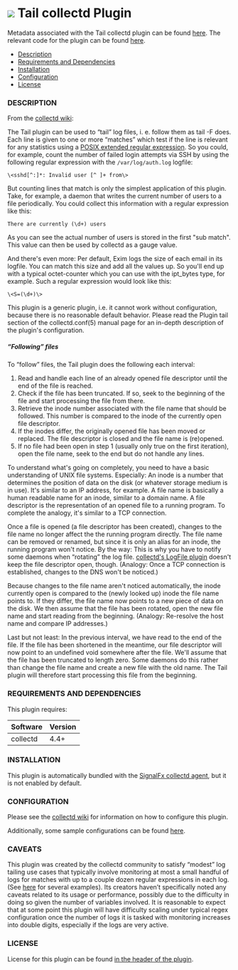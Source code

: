 # ![](https://github.com/signalfx/integrations/blob/master/collectd/img/integrations_collectd.png) Tail collectd Plugin

Metadata associated with the Tail collectd plugin can be found <a target="_blank" href="https://github.com/signalfx/integrations/tree/release/collectd-tail-syslog">here</a>. The relevant code for the plugin can be found <a target="_blank" href="https://github.com/signalfx/collectd/blob/master/src/tail.c">here</a>.

- [Description](#description)
- [Requirements and Dependencies](#requirements-and-dependencies)
- [Installation](#installation)
- [Configuration](#configuration)
- [License](#license)

### DESCRIPTION

From the <a target="_blank" href="https://collectd.org/wiki/index.php/Plugin:Tail">collectd wiki</a>:

The Tail plugin can be used to “tail” log files, i. e. follow them as tail -F does. Each line is given to one or more “matches” which test if the line is relevant for any statistics using a <a target="_blank" href="http://en.wikipedia.org/wiki/Regular_expression">POSIX extended regular expression</a>. So you could, for example, count the number of failed login attempts via SSH by using the following regular expression with the `/var/log/auth.log` logfile:

```
\<sshd[^:]*: Invalid user [^ ]+ from\>
```

But counting lines that match is only the simplest application of this plugin. Take, for example, a daemon that writes the current number of users to a file periodically. You could collect this information with a regular expression like this:

```
There are currently (\d+) users
```

As you can see the actual number of users is stored in the first "sub match". This value can then be used by collectd as a gauge value.

And there's even more: Per default, Exim logs the size of each email in its logfile. You can match this size and add all the values up. So you'll end up with a typical octet-counter which you can use with the ipt\_bytes type, for example. Such a regular expression would look like this:

```
\<S=(\d+)\>
```

This plugin is a generic plugin, i.e. it cannot work without configuration, because there is no reasonable default behavior. Please read the Plugin tail section of the collectd.conf(5) manual page for an in-depth description of the plugin's configuration.

##### “Following” files
To “follow” files, the Tail plugin does the following each interval:

1. Read and handle each line of an already opened file descriptor until the end of the file is reached.
2. Check if the file has been truncated. If so, seek to the beginning of the file and start processing the file from there.
3. Retrieve the inode number associated with the file name that should be followed. This number is compared to the inode of the currently open file descriptor.
4. If the inodes differ, the originally opened file has been moved or replaced. The file descriptor is closed and the file name is (re)opened.
5. If no file had been open in step 1 (usually only true on the first iteration), open the file name, seek to the end but do not handle any lines.

To understand what's going on completely, you need to have a basic understanding of UNIX file systems. Especially: An inode is a number that determines the position of data on the disk (or whatever storage medium is in use). It's similar to an IP address, for example. A file name is basically a human readable name for an inode, similar to a domain name. A file descriptor is the representation of an opened file to a running program. To complete the analogy, it's similar to a TCP connection.

Once a file is opened (a file descriptor has been created), changes to the file name no longer affect the the running program directly. The file name can be removed or renamed, but since it is only an alias for an inode, the running program won't notice. By the way: This is why you have to notify some daemons when “rotating” the log file. [collectd's LogFile plugin](https://collectd.org/wiki/index.php/Plugin:LogFile) doesn't keep the file descriptor open, though. (Analogy: Once a TCP connection is established, changes to the DNS won't be noticed.)

Because changes to the file name aren't noticed automatically, the inode currently open is compared to the (newly looked up) inode the file name points to. If they differ, the file name now points to a new piece of data on the disk. We then assume that the file has been rotated, open the new file name and start reading from the beginning. (Analogy: Re-resolve the host name and compare IP addresses.)

Last but not least: In the previous interval, we have read to the end of the file. If the file has been shortened in the meantime, our file descriptor will now point to an undefined void somewhere after the file. We'll assume that the file has been truncated to length zero. Some daemons do this rather than change the file name and create a new file with the old name. The Tail plugin will therefore start processing this file from the beginning.

### REQUIREMENTS AND DEPENDENCIES

This plugin requires:

| Software          | Version        |
|-------------------|----------------|
| collectd |  4.4+  |

### INSTALLATION

This plugin is automatically bundled with the <a target="_blank" href="https://github.com/signalfx/integrations/tree/master/collectd">SignalFx collectd agent</a>, but it is not enabled by default.


### CONFIGURATION

Please see the <a target="_blank" href="https://collectd.org/documentation/manpages/collectd.conf.5.shtml#plugin_tail">collectd wiki</a> for information on how to configure this plugin.

Additionally, some sample configurations can be found <a target="_blank" href="https://collectd.org/wiki/index.php/Plugin:Tail/Config">here</a>.

### CAVEATS

This plugin was created by the collectd community to satisfy “modest” log tailing use cases that typically involve monitoring at most a small handful of logs for matches with up to a couple dozen regular expressions in each log. (See <a target="_blank" href="https://collectd.org/wiki/index.php/Plugin:Tail/Config">here</a> for several examples). Its creators haven’t specifically noted any caveats related to its usage or performance, possibly due to the difficulty in doing so given the number of variables involved. It is reasonable to expect that at some point this plugin will have difficulty scaling under typical regex configuration once the number of logs it is tasked with monitoring increases into double digits, especially if the logs are very active.

### LICENSE

License for this plugin can be found <a target="_blank" href="https://github.com/signalfx/collectd/blob/master/src/tail.c">in the header of the plugin</a>.
